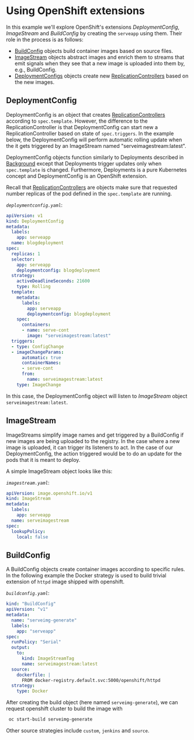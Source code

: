 # Using OpenShift extensions

In this example we'll explore OpenShift's extensions *DeploymentConfig*,
*ImageStream* and *BuildConfig* by creating the `serveapp` using them. Their
role in the process is as follows:

* [BuildConfig](advanced_tutorial#buildconfig) objects build container images
  based on source files.
* [ImageStream](advanced_tutorial#imagestream) objects abstract images and
  enrich them to streams that emit signals when they see that a new image is
  uploaded into them by, e.g., BuildConfig.
* [DeploymentConfigs](advanced_tutorial#deploymentconfig) objects create new
  [ReplicationControllers](elemental_tutorial#replicationcontroller) based on
  the new images.

## DeploymentConfig

DeploymentConfig is an object that creates
[ReplicationControllers](elemental_tutorial#replicationcontroller) according to
`spec.template`. However, the difference to the ReplicationController is that
DeploymentConfig can start new a ReplicationController based on state of
`spec.triggers`. In the example below, the DeploymentConfig will perform
automatic rolling update when the it gets triggered by an ImageStream named
"serveimagestream:latest".

DeploymentConfig objects function similarly to Deployments described in
[Background](/introduction/background) except that Deployments trigger updates
only when `spec.template` is changed. Furthermore, Deployments is a pure
Kubernetes concept and DeploymentConfig is an OpenShift extension.

Recall that [ReplicationControllers](elemental_tutorial#replicationcontroller)
are objects make sure that requested number replicas of the pod defined in the
`spec.template` are running.

*`deploymentconfig.yaml`*:

```yaml
apiVersion: v1
kind: DeploymentConfig
metadata:
  labels:
    app: serveapp
  name: blogdeployment
spec:
  replicas: 1
  selector:
    app: serveapp
    deploymentconfig: blogdeployment
  strategy:
    activeDeadlineSeconds: 21600
    type: Rolling
  template:
    metadata:
      labels:
        app: serveapp
        deploymentconfig: blogdeployment
    spec:
      containers:
      - name: serve-cont
        image: "serveimagestream:latest"
  triggers:
  - type: ConfigChange
  - imageChangeParams:
      automatic: true
      containerNames:
      - serve-cont
      from:
        name: serveimagestream:latest
    type: ImageChange
```

In this case, the DeploymentConfig object will listen to *ImageStream* object
`serveimagestream:latest`.

## ImageStream

ImageStreams simplify image names and get triggered by a BuildConfig if new
images are being uploaded to the registry. In the case where a new image is
uploaded, it can trigger its listeners to act. In the case of our
DeploymentConfig, the action triggered would be to do an update for the pods
that it is meant to deploy.

A simple ImageStream object looks like this:

*`imagestream.yaml`*:

```yaml
apiVersion: image.openshift.io/v1
kind: ImageStream
metadata:
  labels:
    app: serveapp
  name: serveimagestream
spec:
  lookupPolicy:
    local: false
```

## BuildConfig

A BuildConfig objects create container images according to specific rules. In
the following example the Docker strategy is used to build trivial extension
of `httpd` image shipped with openshift.

*`buildconfig.yaml`*:

```yaml
kind: "BuildConfig"
apiVersion: "v1"
metadata:
  name: "serveimg-generate"
  labels:
    app: "serveapp"
spec:
  runPolicy: "Serial"
  output:
    to:
      kind: ImageStreamTag
      name: serveimagestream:latest
  source:
    dockerfile: |
      FROM docker-registry.default.svc:5000/openshift/httpd
  strategy:
    type: Docker
```

After creating the build object (here named `serveimg-generate`), we can
request openshift cluster to build the image with

```bash
 oc start-build serveimg-generate
```

Other source strategies include `custom`, `jenkins` and `source`.

